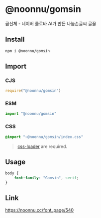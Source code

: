 # @noonnu/gomsin
곰신체 - 네이버 클로바 AI가 만든 나눔손글씨 글꼴

## Install
```sh
npm i @noonnu/gomsin
```
## Import
### CJS
```js
require("@noonnu/gomsin")
```
### ESM
```js
import "@noonnu/gomsin"
```
### CSS 
```css
@import "~@noonnu/gomsin/index.css"
```
> [css-loader](https://github.com/webpack-contrib/css-loader) are required.

## Usage
```css
body {
    font-family: "Gomsin", serif;
}
```

## Link
https://noonnu.cc/font_page/540